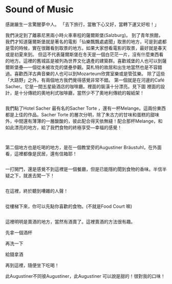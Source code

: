 # Sound of Music

感謝嚴生一言驚醒夢中人。
「去下旅行，當散下心又好，當轉下運又好啦！」

我們決定到了離慕尼黑兩小時火車車程的薩爾斯堡(Salzburg)。
到了青年旅館，我們才知道薩爾斯堡就是著名的電影「仙樂飄飄處處聞」取景的地方，可是到處都是雪的時候，實在很難看到取景的地方。如果大家想看電影的取景，最好就是春天或是初夏來到。
但這不代表薩爾斯堡在冬天是一個白茫茫一片，沒有什麼東西看的地方。這裡的舊城區是被列為世界文化遺產的建築群。喜歡城堡的人也可以到薩爾斯堡壘—一個從未被攻克的堡壘參觀。莫札特的故居和出生地當然也是不容錯過。喜歡西洋古典音樂的人也可以到Mozarteum欣賞室樂或是管弦樂。
除了這些「大路野」之外，有兩個地方我們覺得感覺非常不錯。
第一個就是在河邊的Café Sacher。它是一間五星級酒店的咖啡廳。裡面的裝潢十分漂亮。見下圖
裡面的設計，是十分傳統的奧地利式咖啡廳，當然少不了奧地利傳統的報紙架！

<a href="http://picasaweb.google.com/lh/photo/Ldt8TtszGw4vDy3rps6nSK0V_r1_YLHAsDEjqwloxgM?feat=embedwebsite"><img src="http://lh6.ggpht.com/_I4SeLkOXNtg/TRXXwS43y7I/AAAAAAAARjE/94gVm9NTgwo/s640/P1080723.JPG" alt="" /></a>

我們點了Hotel Sacher 最有名的Sacher Torte ，還有一杯Melange。這兩份東西都是上佳的作品。Sacher Torte 的層次分明，除了朱古力的甘味和蛋糕的甜味外，中間還有薄薄的一層酸酸的，彼此配合得天依無縫！配合那杯Melange，和如此漂亮的地方，給了我們食物的終極享受—幸福的感覺！

<a href="http://picasaweb.google.com/lh/photo/P6m98K8Rcno2hzBfIkwV_K0V_r1_YLHAsDEjqwloxgM?feat=embedwebsite"><img src="http://lh5.ggpht.com/_I4SeLkOXNtg/TRXXzkXpJWI/AAAAAAAARkU/IEFumENKAC8/s640/P1080728.JPG" alt="" /></a>

<a href="http://picasaweb.google.com/lh/photo/_lfOEc2ltG9VEM6ui-D5GK0V_r1_YLHAsDEjqwloxgM?feat=embedwebsite"><img src="http://lh3.ggpht.com/_I4SeLkOXNtg/TRXX38iyrbI/AAAAAAAARl8/hLtb-VpJB8E/s640/P1080734.JPG" alt="" /></a>

第二個地方也是吃喝的地方，是在一個教堂旁的Augustiner Bräustuhl，在外面看，這裡都像是民居，還有信箱耶！

<a href="http://picasaweb.google.com/lh/photo/1dXAHBEQl89J0yf7QzUpEK0V_r1_YLHAsDEjqwloxgM?feat=embedwebsite"><img src="http://lh4.ggpht.com/_I4SeLkOXNtg/TRXZlQPhmcI/AAAAAAAASCA/k5MaFeAiiWA/s640/P1080838.JPG" alt="" /></a>

一打開門，還是感覺不到這裡是一個餐廳，但是已能隱約聞到食物的香味。半信半疑之下，就進去闖一下！

<a href="http://picasaweb.google.com/lh/photo/776Y4QizWzMfz2JplRrF360V_r1_YLHAsDEjqwloxgM?feat=embedwebsite"><img src="http://lh4.ggpht.com/_I4SeLkOXNtg/TRXZk1q7HoI/AAAAAAAASBw/ZpEZF57w-IE/s640/P1080837.JPG" alt="" /></a>

在這裡，終於聽到嘈雜的人聲！

<a href="http://picasaweb.google.com/lh/photo/h8SS6-iUOzZRe1woc_7P660V_r1_YLHAsDEjqwloxgM?feat=embedwebsite"><img src="http://lh3.ggpht.com/_I4SeLkOXNtg/TRXZZCw17OI/AAAAAAAAR9M/nYxjFiGmhpw/s640/P1080819.JPG" alt="" /></a>

從樓梯下來，你可以先點你喜歡的食物。(不就是Food Court 嘛)

<a href="http://picasaweb.google.com/lh/photo/3GaBMg4P1vhIT78OPPXZHK0V_r1_YLHAsDEjqwloxgM?feat=embedwebsite"><img src="http://lh3.ggpht.com/_I4SeLkOXNtg/TRXZdY2YL8I/AAAAAAAAR-o/CdP8o2Ughog/s640/P1080825.JPG" alt="" /></a>

這裡明明是賣酒的地方，當然有酒賣了。這裡賣酒的方法很有趣。

先拿一個酒杯
<a href="http://picasaweb.google.com/lh/photo/i9vWzFi6kVZCLjrUpgVtCK0V_r1_YLHAsDEjqwloxgM?feat=embedwebsite"><img src="http://lh3.ggpht.com/_I4SeLkOXNtg/TRXZfo2rFUI/AAAAAAAAR_c/gRUEr7GiOdk/s640/P1080828.JPG" alt="" /></a>

再洗一下
<a href="http://picasaweb.google.com/lh/photo/Kk0w62Y4JgkRl6kbnjTAE60V_r1_YLHAsDEjqwloxgM?feat=embedwebsite"><img src="http://lh5.ggpht.com/_I4SeLkOXNtg/TRXZgPynGfI/AAAAAAAAR_s/IPrLj61Wqng/s640/P1080829.JPG" alt="" /></a>

給錢拿酒
<a href="http://picasaweb.google.com/lh/photo/59rVtyEqaD416btm3JplNa0V_r1_YLHAsDEjqwloxgM?feat=embedwebsite"><img src="http://lh4.ggpht.com/_I4SeLkOXNtg/TRXZhUbd8RI/AAAAAAAASAI/TNLU9Uag1Vs/s640/P1080831.JPG" alt="" /></a>

再到這裡，隨便坐下吃喝！
<a href="http://picasaweb.google.com/lh/photo/KJ27iPJ4EBmGV4FnWETl4a0V_r1_YLHAsDEjqwloxgM?feat=embedwebsite"><img src="http://lh5.ggpht.com/_I4SeLkOXNtg/TRXZeHxDAJI/AAAAAAAAR-8/no55U2GGJng/s640/P1080826.JPG" alt="" /></a>

此Augustiner不同彼Augustiner，此Augustiner 可以說是甜的！很對我的口味！